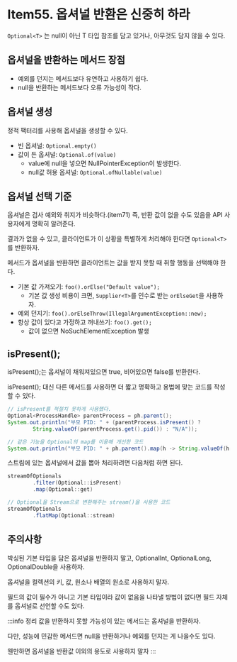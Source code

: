 # Item55. 옵셔널 반환은 신중히 하라

`Optional<T>` 는 null이 아닌 T 타입 참조를 담고 있거나, 아무것도 담지 않을 수 있다.

## 옵셔널을 반환하는 메서드 장점
- 예외를 던지는 메서드보다 유연하고 사용하기 쉽다.
- null을 반환하는 메서드보다 오류 가능성이 작다.

## 옵셔널 생성
정적 팩터리를 사용해 옵셔널을 생성할 수 있다.
- 빈 옵셔널: `Optional.empty()`
- 값이 든 옵셔널: `Optional.of(value)`
  - value에 null을 넣으면 NullPointerException이 발생한다.
  - null값 허용 옵셔널: `Optional.ofNullable(value)`

## 옵셔널 선택 기준
옵셔널은 검사 예외와 취지가 비슷하다.(item71) 즉, 반환 값이 없을 수도 있음을 API 사용자에게 명확히 알려준다.

결과가 없을 수 있고, 클라이언트가 이 상황을 특별하게 처리해야 한다면 `Optional<T>`를 반환하자.

메서드가 옵셔널을 반환하면 클라이언트는 값을 받지 못할 때 취할 행동을 선택해야 한다.
- 기본 값 가져오기: `foo().orElse("Default value");`
  - 기본 값 생성 비용이 크면, `Supplier<T>`를 인수로 받는 `orElseGet`을 사용하자.
- 예외 던지기: `foo().orElseThrow(IllegalArgumentException::new);`
- 항상 값이 있다고 가정하고 꺼내쓰기: `foo().get();`
  - 값이 없으면 NoSuchElementException 발생

## isPresent();
isPresent();는 옵셔널이 채워져있으면 true, 비어있으면 false를 반환한다.

isPresent(); 대신 다른 메서드를 사용하면 더 짧고 명확하고 용법에 맞는 코드를 작성할 수 있다.

```java
// isPresent를 적절치 못하게 사용했다.
Optional<ProcessHandle> parentProcess = ph.parent();
System.out.println("부모 PID: " + (parentProcess.isPresent() ?
        String.valueOf(parentProcess.get().pid()) : "N/A"));

// 같은 기능을 Optional의 map를 이용해 개선한 코드
System.out.println("부모 PID: " + ph.parent().map(h -> String.valueOf(h.pid())).orElse("N/A"));
```

스트림에 있는 옵셔널에서 값을 뽑아 처리하려면 다음처럼 하면 된다.
```java
streamOfOptionals
        .filter(Optional::isPresent)
        .map(Optional::get)

// Optional을 Stream으로 변환해주는 stream()을 사용한 코드
streamOfOptionals
        .flatMap(Optional::stream)
```

## 주의사항
박싱된 기본 타입을 담은 옵셔널을 반환하지 말고, OptionalInt, OptionalLong, OptionalDouble을 사용하자.

옵셔널을 컬렉션의 키, 값, 원소나 배열의 원소로 사용하지 말자.

필드의 값이 필수가 아니고 기본 타입이라 값이 없음을 나타낼 방법이 없다면 필드 자체를 옵셔널로 선언할 수도 있다.

:::info 정리
값을 반환하지 못할 가능성이 있는 메서드는 옵셔널을 반환하자.

다만, 성능에 민감한 메서드면 null을 반환하거나 예외를 던지는 게 나을수도 있다.

웬만하면 옵셔널을 반환값 이외의 용도로 사용하지 말자
:::

